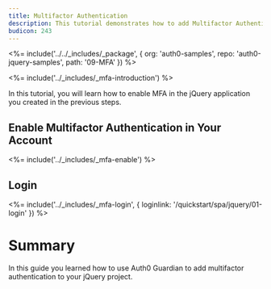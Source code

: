 ```yaml
---
title: Multifactor Authentication
description: This tutorial demonstrates how to add Multifactor Authentication to your jQuery app with auth0.
budicon: 243
---
```


<%= include('../../_includes/_package', {
  org: 'auth0-samples',
  repo: 'auth0-jquery-samples',
  path: '09-MFA'
}) %>

<%= include('../_includes/_mfa-introduction') %>

In this tutorial, you will learn how to enable MFA in the jQuery application you created in the previous steps.

## Enable Multifactor Authentication in Your Account

<%= include('../_includes/_mfa-enable') %>

## Login

<%= include('../_includes/_mfa-login', { loginlink: '/quickstart/spa/jquery/01-login' }) %>

# Summary

In this guide you learned how to use Auth0 Guardian to add multifactor authentication to your jQuery project.
